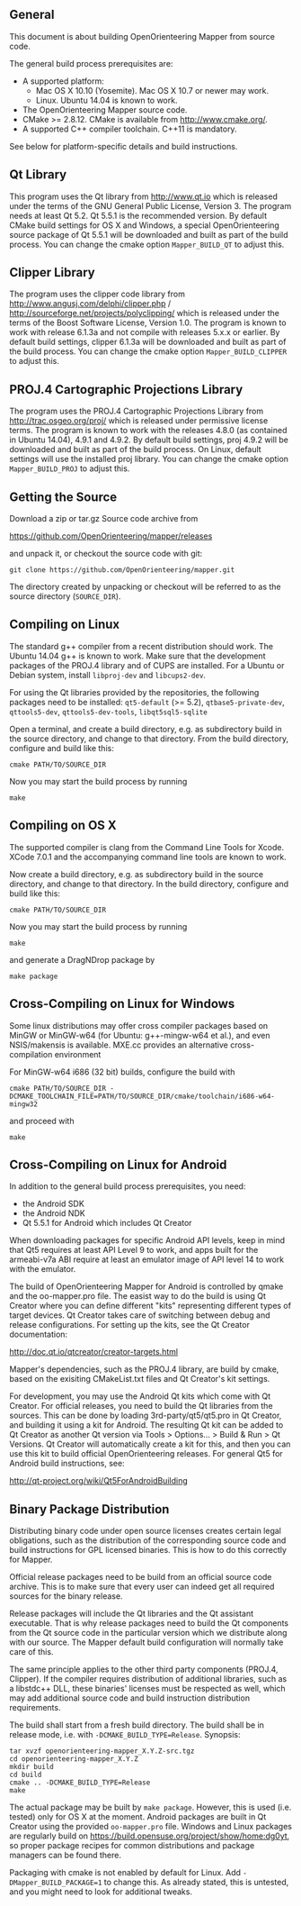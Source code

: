 ## General

This document is about building OpenOrienteering Mapper from source code. 

The general build process prerequisites are:
 - A supported platform: 
   - Mac OS X 10.10 (Yosemite). Mac OS X 10.7 or newer may work.
   - Linux. Ubuntu 14.04 is known to work.
 - The OpenOrienteering Mapper source code.
 - CMake >= 2.8.12.
   CMake is available from http://www.cmake.org/.
 - A supported C++ compiler toolchain. C++11 is mandatory.

See below for platform-specific details and build instructions.


## Qt Library

This program uses the Qt library from http://www.qt.io which is released
under the terms of the GNU General Public License, Version 3. 
The program needs at least Qt 5.2. Qt 5.5.1 is the recommended version.
By default CMake build settings for OS X and Windows,
a special OpenOrienteering source package of Qt 5.5.1 will be downloaded
and built as part of the build process.
You can change the cmake option `Mapper_BUILD_QT` to adjust this.


## Clipper Library

The program uses the clipper code library from 
http://www.angusj.com/delphi/clipper.php /
http://sourceforge.net/projects/polyclipping/
which is released under the terms of the Boost Software License, Version 1.0.
The program is known to work with release 6.1.3a and not compile with releases
5.x.x or earlier. By default build settings, clipper 6.1.3a will be downloaded
and built as part of the build process. 
You can change the cmake option `Mapper_BUILD_CLIPPER` to adjust this.


## PROJ.4 Cartographic Projections Library

The program uses the PROJ.4 Cartographic Projections Library from
http://trac.osgeo.org/proj/ which is released under permissive license terms.
The program is known to work with the releases 4.8.0 (as contained in Ubuntu
14.04), 4.9.1 and 4.9.2. By default build settings, proj 4.9.2 will be
downloaded and built as part of the build process. On Linux, default settings
will use the installed proj library.
You can change the cmake option `Mapper_BUILD_PROJ` to adjust this.


## Getting the Source

Download a zip or tar.gz Source code archive from

https://github.com/OpenOrienteering/mapper/releases

and unpack it, or checkout the source code with git:


```
git clone https://github.com/OpenOrienteering/mapper.git
```

The directory created by unpacking or checkout will be referred to as the
source directory (`SOURCE_DIR`).


## Compiling on Linux

The standard g++ compiler from a recent distribution should work. The Ubuntu
14.04 g++ is known to work. Make sure that the development packages of the
PROJ.4 library and of CUPS are installed. For a Ubuntu or Debian system, install
`libproj-dev` and `libcups2-dev`.

For using the Qt libraries provided by the repositories, the following packages
need to be installed:
`qt5-default` (>= 5.2), `qtbase5-private-dev`, `qttools5-dev`, `qttools5-dev-tools`, `libqt5sql5-sqlite`

Open a terminal, and create a build directory, e.g. as subdirectory build in
the source directory, and change to that directory. From the build directory,
configure and build like this:

```
cmake PATH/TO/SOURCE_DIR
```

Now you may start the build process by running

```
make
```


## Compiling on OS X

The supported compiler is clang from the Command Line Tools for Xcode.
XCode 7.0.1 and the accompanying command line tools are known to work.

Now create a build directory, e.g. as subdirectory build in the source
directory, and change to that directory. In the build directory, configure
and build like this:

```
cmake PATH/TO/SOURCE_DIR
```

Now you may start the build process by running

```
make
```

and generate a DragNDrop package by

```
make package
```


## Cross-Compiling on Linux for Windows

Some linux distributions may offer cross compiler packages based on MinGW or
MinGW-w64 (for Ubuntu: g++-mingw-w64 et al.), and even NSIS/makensis is
available. MXE.cc provides an alternative cross-compilation environment

For MinGW-w64 i686 (32 bit) builds, configure the build with

```
cmake PATH/TO/SOURCE_DIR -DCMAKE_TOOLCHAIN_FILE=PATH/TO/SOURCE_DIR/cmake/toolchain/i686-w64-mingw32
```

and proceed with

```
make
```


## Cross-Compiling on Linux for Android

In addition to the general build process prerequisites, you need:
 - the Android SDK
 - the Android NDK
 - Qt 5.5.1 for Android which includes Qt Creator

When downloading packages for specific Android API levels,
keep in mind that Qt5 requires at least API Level 9 to work, and apps
built for the armeabi-v7a ABI require at least an emulator image of API
level 14 to work with the emulator.

The build of OpenOrienteering Mapper for Android is controlled by qmake and the
oo-mapper.pro file. The easist way to do the build is using Qt Creator where you
can define different "kits" representing different types of target devices. 
Qt Creator takes care of switching between debug and release configurations.
For setting up the kits, see the Qt Creator documentation:

http://doc.qt.io/qtcreator/creator-targets.html

Mapper's dependencies, such as the PROJ.4 library, are build by cmake, based on
the exisiting CMakeList.txt files and Qt Creator's kit settings.

For development, you may use the Android Qt kits which come with Qt Creator.
For official releases, you need to build the Qt libraries from the sources.
This can be done by loading 3rd-party/qt5/qt5.pro in Qt Creator, and building
it using a kit for Android. The resulting Qt kit can be added to Qt Creator
as another Qt version via  Tools > Options... > Build & Run > Qt Versions.
Qt Creator will automatically create a kit for this, and then you can use this
kit to build official OpenOrienteering releases.
For general Qt5 for Android build instructions, see:

http://qt-project.org/wiki/Qt5ForAndroidBuilding


## Binary Package Distribution

Distributing binary code under open source licenses creates certain legal
obligations, such as the distribution of the corresponding source code and
build instructions for GPL licensed binaries. This is how to do this correctly
for Mapper.

Official release packages need to be build from an official source code archive.
This is to make sure that every user can indeed get all required sources for the
binary release.

Release packages will include the Qt libraries and the Qt assistant executable.
That is why release packages need to build the Qt components from the Qt source
code in the particular version which we distribute along with our source. The
Mapper default build configuration will normally take care of this.

The same principle applies to the other third party components (PROJ.4,
Clipper). If the compiler requires distribution of additional libraries, such
as a libstdc++ DLL, these binaries' licenses must be respected as well, which
may add additional source code and build instruction distribution requirements.

The build shall start from a fresh build directory. The build shall be in
release mode, i.e. with `-DCMAKE_BUILD_TYPE=Release`. Synopsis:

```
tar xvzf openorienteering-mapper_X.Y.Z-src.tgz
cd openorienteering-mapper_X.Y.Z
mkdir build
cd build
cmake .. -DCMAKE_BUILD_TYPE=Release
make
```

The actual package may be built by `make package`. However, this is used
(i.e. tested) only for OS X at the moment.
Android packages are built in Qt Creator using the provided `oo-mapper.pro` file.
Windows and Linux packages are regularly build on
https://build.opensuse.org/project/show/home:dg0yt, so proper package recipes for
common distributions and package managers can be found there.

Packaging with cmake is not enabled by default for Linux. Add `-DMapper_BUILD_PACKAGE=1`
to change this. As already stated, this is untested, and you might need to look for
additional tweaks.


